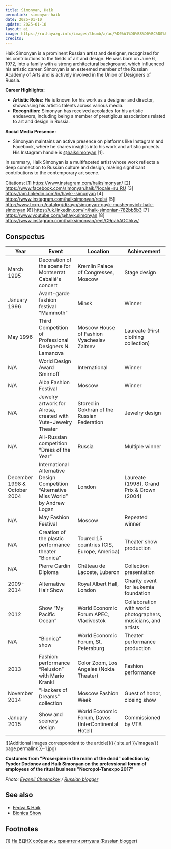 ```yaml
---
title: Simonyan, Haik
permalink: simonyan-haik
date: 2025-01-10
update: 2025-01-18
layout: ai
image: https://ru.hayazg.info/images/thumb/a/ac/%D0%A1%D0%B8%D0%BC%D0%BE%D0%BD%D1%8F%D0%BD_%D0%93%D0%B0%D0%B9%D0%BA_%D0%9C%D1%83%D1%88%D0%B5%D0%B3%D0%BE%D0%B2%D0%B8%D1%87.jpg/200px-%D0%A1%D0%B8%D0%BC%D0%BE%D0%BD%D1%8F%D0%BD_%D0%93%D0%B0%D0%B9%D0%BA_%D0%9C%D1%83%D1%88%D0%B5%D0%B3%D0%BE%D0%B2%D0%B8%D1%87.jpg
credits:
---
```


Haik Simonyan is a prominent Russian artist and designer, recognized for his contributions to the fields of art and design. He was born on June 6, 1972, into a family with a strong architectural background, which influenced his artistic career. Simonyan is an esteemed member of the Russian Academy of Arts and is actively involved in the Union of Designers of Russia.

**Career Highlights:**
- **Artistic Roles:** He is known for his work as a designer and director, showcasing his artistic talents across various media.
- **Recognition:** Simonyan has received accolades for his artistic endeavors, including being a member of prestigious associations related to art and design in Russia.

**Social Media Presence:**
- Simonyan maintains an active presence on platforms like Instagram and Facebook, where he shares insights into his work and artistic projects. His Instagram handle is [@haiksimonyan](https://www.instagram.com/haiksimonyan/) [1].

In summary, Haik Simonyan is a multifaceted artist whose work reflects a deep connection to Russian culture and design, making significant contributions to the contemporary art scene.

Citations:
[1] https://www.instagram.com/haiksimonyan/
[2] https://www.facebook.com/simonyan.haik/?locale=ru_RU
[3] https://am.linkedin.com/in/hayk--simonyan
[4] https://www.instagram.com/haiksimonyan/reels/
[5] http://www.tcxp.ru/catalog/dizayn/simonyan-gayk-mushegovich-haik-simonyan
[6] https://uk.linkedin.com/in/haik-simonian-782bb5b3
[7] https://www.youtube.com/@hayk.simonyan
[8] https://www.instagram.com/haiksimonyan/reel/C9pahAOChkw/

## Сonspectus

| **Year** | **Event** | **Location** | **Achievement** |  
|----------|------------|------------|----------------|  
| March 1995 | Decoration of the scene for Montserrat Caballé's concert | Kremlin Palace of Congresses, Moscow | Stage design |  
| January 1996 | Avant-garde fashion festival "Mammoth" | Minsk | Winner |  
| May 1996 | Third Competition of Professional Designers N. Lamanova | Moscow House of Fashion Vyacheslav Zaitsev | Laureate (First clothing collection) |  
| N/A | World Design Award Smirnoff | International | Winner |  
| N/A | Alba Fashion Festival | Moscow | Winner |  
| N/A | Jewelry artwork for Alrosa, created with Yute-Jewelry Theater | Stored in Gokhran of the Russian Federation | Jewelry design |  
| N/A | All-Russian competition "Dress of the Year" | Russia | Multiple winner |  
| December 1998 & October 2004 | International Alternative Design Competition “Alternative Miss World” by Andrew Logan | London | Laureate (1998), Grand Prix & Crown (2004) |  
| N/A | May Fashion Festival | Moscow | Repeated winner |  
| N/A | Creation of the plastic performance theater “Bionica” | Toured 15 countries (CIS, Europe, America) | Theater show production |  
| N/A | Pierre Cardin Diploma | Château de Lacoste, Luberon | Collection presentation |  
| 2009-2014 | Alternative Hair Show | Royal Albert Hall, London | Charity event for leukemia foundation |  
| 2012 | Show “My Pacific Ocean” | World Economic Forum APEC, Vladivostok | Collaboration with world photographers, musicians, and artists |  
| N/A | “Bionica” show | World Economic Forum, St. Petersburg | Theater performance production |  
| 2013 | Fashion performance “Relusion” with Mario Krankl | Color Zoom, Los Angeles (Nokia Theater) | Fashion performance |  
| November 2014 | "Hackers of Dreams" collection | Moscow Fashion Week | Guest of honor, closing show |  
| January 2015 | Show and scenery design | World Economic Forum, Davos (InterContinental Hotel) | Commissioned by VTB |  

![(Additional images correspondent to the article)]({{ site.url }}/images/{{ page.permalink }}-1.jpg)

**Costumes from "Proserpine in the realm of the dead" collection by Fyodor Dodonov and Haik Simonyan on the professional forum of employees of the ritual business "Necropol-Tanexpo 2017"**

*Photo: [Evgenii Chesnokov](https://rblogger.ru/2017/10/26/na-vdnh-sobralis-hraniteli-rituala/) / [Russian blogger](https://rblogger.ru/2017/10/26/na-vdnh-sobralis-hraniteli-rituala/)*

## See also

+ [Fedya & Haik](index)
+ [Bionica Show](index)

## Footnotes

[[1]](#a1) <span id="f1"></span> [На ВДНХ собрались хранители ритуала (Russian blogger)](https://rblogger.ru/2017/10/26/na-vdnh-sobralis-hraniteli-rituala/)
